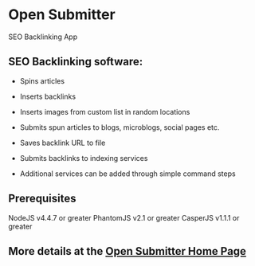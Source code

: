 # Open Submitter
SEO Backlinking App

## SEO Backlinking software:
- Spins articles
- Inserts backlinks
- Inserts images from custom list in random locations
- Submits spun articles to blogs, microblogs, social pages etc.
- Saves backlink URL to file
- Submits backlinks to indexing services
- Additional services can be added through simple command steps

  [00c3cdf7]: http://backlinksindexer.com/ "Preferred"
## Prerequisites
NodeJS v4.4.7 or greater
PhantomJS v2.1 or greater
CasperJS v1.1.1 or greater


## More details at the [Open Submitter Home Page][76d3e968]

  [76d3e968]: http://opensubmitter.org/ "Free and open source backlinking software app."
